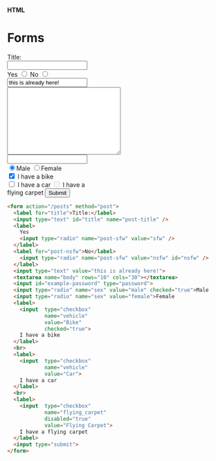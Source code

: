 **HTML**

# Forms

<form action="/posts" method="post" style="width: 200px">
  <label for="title">Title:</label>
  <input type="text" id="title" name="post-title" />
  <label>
    Yes
    <input type="radio" name="post-sfw" value="sfw" />
  </label>
  <label for="post-nsfw">No</label>
    <input type="radio" name="post-sfw" value="nsfw" id="nsfw" />
  </label>
  <input type="text" value="this is already here!">
  <textarea name="body" rows="10" cols="30"></textarea>
  <input id="example-password" type="password">
  <div>
    <input type="radio" name="sex" value="male" checked="true">Male
    <input type="radio" name="sex" value="female">Female
  </div>
  <label>
    <input  type="checkbox"
            name="vehicle"
            value="Bike"
            checked="true">
    I have a bike
  </label>
  <br>
  <label>
    <input  type="checkbox"
            name="vehicle"
            value="Car">
    I have a car    
  </label>
  <label>
    <input  type="checkbox"
            name="flying_carpet"
            disabled="true"
            value="Flying Carpet">
    I have a flying carpet
  </label>
  <input type="submit">
</form>

```html
<form action="/posts" method="post">
  <label for="title">Title:</label>
  <input type="text" id="title" name="post-title" />
  <label>
    Yes
    <input type="radio" name="post-sfw" value="sfw" />
  </label>
  <label for="post-nsfw">No</label>
    <input type="radio" name="post-sfw" value="nsfw" id="nsfw" />
  </label>
  <input type="text" value="this is already here!">
  <textarea name="body" rows="10" cols="30"></textarea>
  <input id="example-password" type="password">
  <input type="radio" name="sex" value="male" checked="true">Male
  <input type="radio" name="sex" value="female">Female
  <label>
    <input  type="checkbox"
            name="vehicle"
            value="Bike"
            checked="true">
    I have a bike
  </label>
  <br>
  <label>
    <input  type="checkbox"
            name="vehicle"
            value="Car">
    I have a car    
  </label>
  <br>
  <label>
    <input  type="checkbox"
            name="flying_carpet"
            disabled="true"
            value="Flying Carpet">
    I have a flying carpet
  </label>
  <input type="submit">
</form>
```
